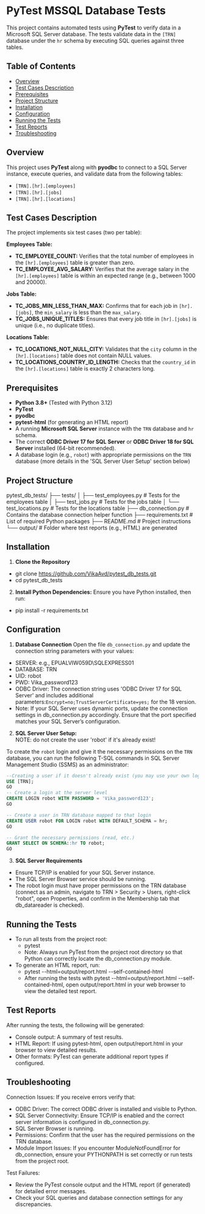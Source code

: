 # PyTest MSSQL Database Tests

This project contains automated tests using **PyTest** to verify data in a Microsoft SQL Server database. The tests validate data in the `[TRN]` database under the `hr` schema by executing SQL queries against three tables.

## Table of Contents
- [Overview](#overview)
- [Test Cases Description](#test-cases-description)
- [Prerequisites](#prerequisites)
- [Project Structure](#project-structure)
- [Installation](#installation)
- [Configuration](#configuration)
- [Running the Tests](#running-the-tests)
- [Test Reports](#test-reports)
- [Troubleshooting](#troubleshooting)

## Overview
This project uses **PyTest** along with **pyodbc** to connect to a SQL Server instance, execute queries, and validate data from the following tables:
- `[TRN].[hr].[employees]`
- `[TRN].[hr].[jobs]`
- `[TRN].[hr].[locations]`

## Test Cases Description
The project implements six test cases (two per table):

**Employees Table:**
- **TC_EMPLOYEE_COUNT:** Verifies that the total number of employees in the `[hr].[employees]` table is greater than zero.
- **TC_EMPLOYEE_AVG_SALARY:** Verifies that the average salary in the `[hr].[employees]` table is within an expected range (e.g., between 1000 and 20000).

**Jobs Table:**
- **TC_JOBS_MIN_LESS_THAN_MAX:** Confirms that for each job in `[hr].[jobs]`, the `min_salary` is less than the `max_salary`.
- **TC_JOBS_UNIQUE_TITLES:** Ensures that every job title in `[hr].[jobs]` is unique (i.e., no duplicate titles).

**Locations Table:**
- **TC_LOCATIONS_NOT_NULL_CITY:** Validates that the `city` column in the `[hr].[locations]` table does not contain NULL values.
- **TC_LOCATIONS_COUNTRY_ID_LENGTH:** Checks that the `country_id` in the `[hr].[locations]` table is exactly 2 characters long.

## Prerequisites
- **Python 3.8+** (Tested with Python 3.12)
- **PyTest**
- **pyodbc**
- **pytest-html** (for generating an HTML report)
- A running **Microsoft SQL Server** instance with the `TRN` database and `hr` schema.
- The correct **ODBC Driver 17 for SQL Server** or **ODBC Driver 18 for SQL Server** installed (64-bit recommended).
- A database login (e.g., `robot`) with appropriate permissions on the `TRN` database (more details in the 'SQL Server User Setup' section below)

## Project Structure
pytest_db_tests/
├── tests/
│   ├── test_employees.py     # Tests for the employees table
│   ├── test_jobs.py          # Tests for the jobs table
│   └── test_locations.py     # Tests for the locations table
├── db_connection.py          # Contains the database connection helper function
├── requirements.txt          # List of required Python packages
├── README.md                 # Project instructions
└── output/                   # Folder where test reports (e.g., HTML) are generated


## Installation
1. **Clone the Repository**  
- git clone https://github.com/VikaAvd/pytest_db_tests.git
- cd pytest_db_tests

2. **Install Python Dependencies:** 
Ensure you have Python installed, then run:
- pip install -r requirements.txt

## Configuration
1. **Database Connection**
Open the file `db_connection.py` and update the connection string parameters with your values:
- SERVER: e.g., EPUALVIW059D\\SQLEXPRESS01 
- DATABASE: TRN
- UID: robot
- PWD: Vika_password123
- ODBC Driver: The connection string uses 'ODBC Driver 17 for SQL Server' and includes additional parameters:`Encrypt=no;TrustServerCertificate=yes;` for the 18 version.
- Note: If your SQL Server uses dynamic ports, update the connection settings in db_connection.py accordingly. Ensure that the port specified matches your SQL Server’s configuration.


2. **SQL Server User Setup:**  
  NOTE: do not create the user 'robot' if it's already exist!
  
  To create the `robot` login and give it the necessary permissions on the `TRN` database, you can run the following T-SQL commands in SQL Server Management Studio (SSMS) as an administrator:

   ```sql
   --Creating a user if it doesn't already exist (you may use your own login and password - just update the corresponding settings in db_connection.robot).
   USE [TRN];
   GO
   -- Create a login at the server level 
   CREATE LOGIN robot WITH PASSWORD = 'Vika_password123';
   GO

   -- Create a user in TRN database mapped to that login
   CREATE USER robot FOR LOGIN robot WITH DEFAULT_SCHEMA = hr;
   GO

   -- Grant the necessary permissions (read, etc.)
   GRANT SELECT ON SCHEMA::hr TO robot;
   GO
   ```

3. **SQL Server Requirements**
- Ensure TCP/IP is enabled for your SQL Server instance.
- The SQL Server Browser service should be running.
- The robot login must have proper permissions on the TRN database (connect as an admin, navigate to TRN > Security > Users, right-click "robot", open Properties, and confirm in the Membership tab that db_datareader is checked).

## Running the Tests
- To run all tests from the project root:
   - pytest
   - Note: Always run PyTest from the project root directory so that Python can correctly locate the db_connection.py module.
- To generate an HTML report, run:
   - pytest --html=output/report.html --self-contained-html
   - After running the tests with pytest --html=output/report.html --self-contained-html, open output/report.html in your web browser to view the detailed test report.

## Test Reports
After running the tests, the following will be generated:
- Console output: A summary of test results.
- HTML Report: If using pytest-html, open output/report.html in your browser to view detailed results.
- Other formats: PyTest can generate additional report types if configured.

## Troubleshooting
Connection Issues:
If you receive errors verify that:
- ODBC Driver: The correct ODBC driver is installed and visible to Python.
- SQL Server Connectivity: Ensure TCP/IP is enabled and the correct server information is configured in db_connection.py.
- SQL Server Browser is running.
- Permissions: Confirm that the user has the required permissions on the TRN database.
- Module Import Issues: If you encounter ModuleNotFoundError for db_connection, ensure your PYTHONPATH is set correctly or run tests from the project root.

Test Failures:
- Review the PyTest console output and the HTML report (if generated) for detailed error messages.
- Check your SQL queries and database connection settings for any discrepancies.
